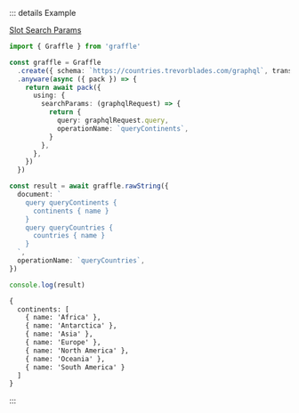 ::: details Example

<div class="ExampleSnippet">
<a href="../../examples/anyware/slot-search-params">Slot Search Params</a>

<!-- dprint-ignore-start -->
```ts twoslash
import { Graffle } from 'graffle'

const graffle = Graffle
  .create({ schema: `https://countries.trevorblades.com/graphql`, transport: { methodMode: `getReads` } })
  .anyware(async ({ pack }) => {
    return await pack({
      using: {
        searchParams: (graphqlRequest) => {
          return {
            query: graphqlRequest.query,
            operationName: `queryContinents`,
          }
        },
      },
    })
  })

const result = await graffle.rawString({
  document: `
    query queryContinents {
      continents { name }
    }
    query queryCountries {
      countries { name }
    }
  `,
  operationName: `queryCountries`,
})

console.log(result)
```
<!-- dprint-ignore-end -->

<!-- dprint-ignore-start -->
```txt
{
  continents: [
    { name: 'Africa' },
    { name: 'Antarctica' },
    { name: 'Asia' },
    { name: 'Europe' },
    { name: 'North America' },
    { name: 'Oceania' },
    { name: 'South America' }
  ]
}
```
<!-- dprint-ignore-end -->

</div>
:::
